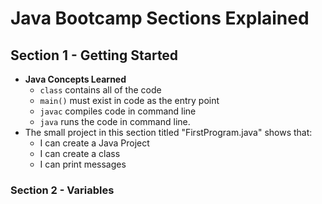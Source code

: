 # Java Bootcamp Sections Explained

## Section 1 - Getting Started

- **Java Concepts Learned**
	- `class` contains all of the code
	- `main()` must exist in code as the entry point
	- `javac` compiles code in command line
	- `java` runs the code in command line.
- The small project in this section titled "FirstProgram.java" shows that:
	- I can create a Java Project
	- I can create a class
	- I can print messages

### Section 2 - Variables


